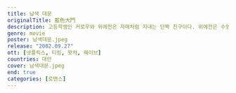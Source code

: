 ```yaml
---
title: 남색 대문
originalTitle: 藍色大門
description: 고등학생인 커로우와 위에전은 자매처럼 지내는 단짝 친구이다. 위에전은 수영부의 장스하오를 좋아하지만 용기가 없어 그 앞에 나서지 못하고, 커로우에게 부탁해 자신의 러브레터를 대신 전달하게 한다. 그러나 위에전은 러브레터 속에 보내는 사람의 이름을 커로우라고 적게 되고, 편지를 받아든 장스하오는 커로우가 자신을 좋아한다고 오해하게 되면서 세 사람 사이의 감정은 복잡해져가는데...
genre: movie
poster: 남색대문.jpeg
release: "2002.09.27"
ott: [넷플릭스, 티빙, 왓챠, 웨이브]
countries: 대만
cover: 남색대문.jpeg
end: true
categories: [로맨스]
---
```


